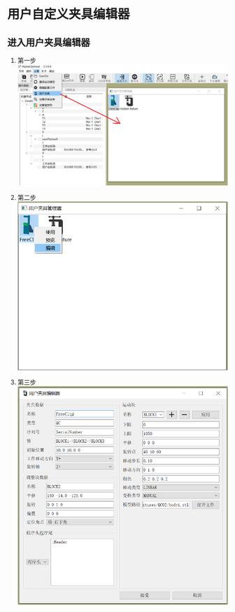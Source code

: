 # 用户自定义夹具编辑器

## 进入用户夹具编辑器
1. 第一步   
![第一步](../image/machine/userFixtureEditor/进入用户夹具控件.png)

2. 第二步   
![第二步](../image/machine/userFixtureEditor/编辑用户夹具.png)

3. 第三步   
![第三步](../image/machine/userFixtureEditor/用户夹具编辑界面.png)

